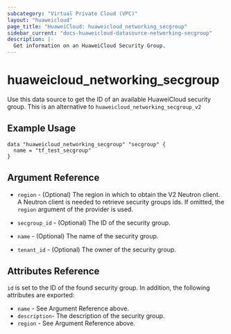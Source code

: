 ```yaml
---
subcategory: "Virtual Private Cloud (VPC)"
layout: "huaweicloud"
page_title: "HuaweiCloud: huaweicloud_networking_secgroup"
sidebar_current: "docs-huaweicloud-datasource-networking-secgroup"
description: |-
  Get information on an HuaweiCloud Security Group.
---
```


# huaweicloud\_networking\_secgroup

Use this data source to get the ID of an available HuaweiCloud security group.
This is an alternative to `huaweicloud_networking_secgroup_v2`

## Example Usage

```hcl
data "huaweicloud_networking_secgroup" "secgroup" {
  name = "tf_test_secgroup"
}
```

## Argument Reference

* `region` - (Optional) The region in which to obtain the V2 Neutron client.
  A Neutron client is needed to retrieve security groups ids. If omitted, the
  `region` argument of the provider is used.

* `secgroup_id` - (Optional) The ID of the security group.

* `name` - (Optional) The name of the security group.

* `tenant_id` - (Optional) The owner of the security group.

## Attributes Reference

`id` is set to the ID of the found security group. In addition, the following
attributes are exported:

* `name` - See Argument Reference above.
* `description`- The description of the security group.
* `region` - See Argument Reference above.
